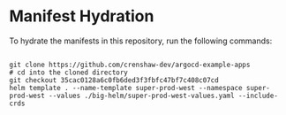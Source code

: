 
# Manifest Hydration

To hydrate the manifests in this repository, run the following commands:

```shell

git clone https://github.com/crenshaw-dev/argocd-example-apps
# cd into the cloned directory
git checkout 35cac0128a6c0fb6ded3f3fbfc47bf7c408c07cd
helm template . --name-template super-prod-west --namespace super-prod-west --values ./big-helm/super-prod-west-values.yaml --include-crds
```